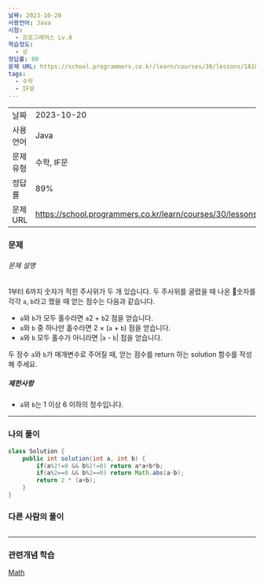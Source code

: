```yaml
---
날짜: 2023-10-20
사용언어: Java
시험:
  - 프로그래머스 Lv.0
학습정도:
  - 상
정답률: 89
문제 URL: https://school.programmers.co.kr/learn/courses/30/lessons/181839
tags:
  - 수학
  - IF문
---
```

|          |                                                                  |
| -------- | ---------------------------------------------------------------- |
| 날짜     | 2023-10-20                                                       |
| 사용 언어 | Java                                                             |
| 문제 유형 | 수학, IF문                                                       |
| 정답률   | 89%                                                              |
| 문제 URL | https://school.programmers.co.kr/learn/courses/30/lessons/181839 |

### 문제

###### 문제 설명

1부터 6까지 숫자가 적힌 주사위가 두 개 있습니다. 두 주사위를 굴렸을 때 나온 숫자를 각각 `a`, `b`라고 했을 때 얻는 점수는 다음과 같습니다.

- `a`와 `b`가 모두 홀수라면 `a`2 + `b`2 점을 얻습니다.
- `a`와 `b` 중 하나만 홀수라면 2 × (`a` + `b`) 점을 얻습니다.
- `a`와 `b` 모두 홀수가 아니라면 |`a` - `b`| 점을 얻습니다.

두 정수 `a`와 `b`가 매개변수로 주어질 때, 얻는 점수를 return 하는 solution 함수를 작성해 주세요.

##### 제한사항

- `a`와 `b`는 1 이상 6 이하의 정수입니다.

---

### 나의 풀이

```java
class Solution {
    public int solution(int a, int b) {
        if(a%2!=0 && b%2!=0) return a*a+b*b;
        if(a%2==0 && b%2==0) return Math.abs(a-b);
        return 2 * (a+b);
    }
}
```
### 다른 사람의 풀이

```java

```

---
### 관련개념 학습

[Math](Summary/Math.md)
